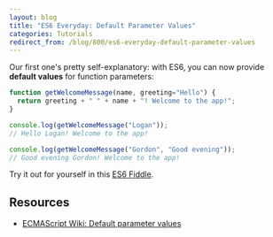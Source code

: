 ```yaml
---
layout: blog
title: "ES6 Everyday: Default Parameter Values"
categories: Tutorials
redirect_from: /blog/800/es6-everyday-default-parameter-values
---
```


Our first one's pretty self-explanatory: with ES6, you can now provide **default values** for function parameters:

```javascript
function getWelcomeMessage(name, greeting="Hello") {
  return greeting + " " + name + "! Welcome to the app!";
}

console.log(getWelcomeMessage("Logan"));
// Hello Logan! Welcome to the app!

console.log(getWelcomeMessage("Gordon", "Good evening"));
// Good evening Gordon! Welcome to the app!
```

Try it out for yourself in this [ES6 Fiddle](http://www.es6fiddle.net/i6pef3rb/).

## Resources

- [ECMAScript Wiki: Default parameter values](http://tc39wiki.calculist.org/es6/default-parameter-values/)
